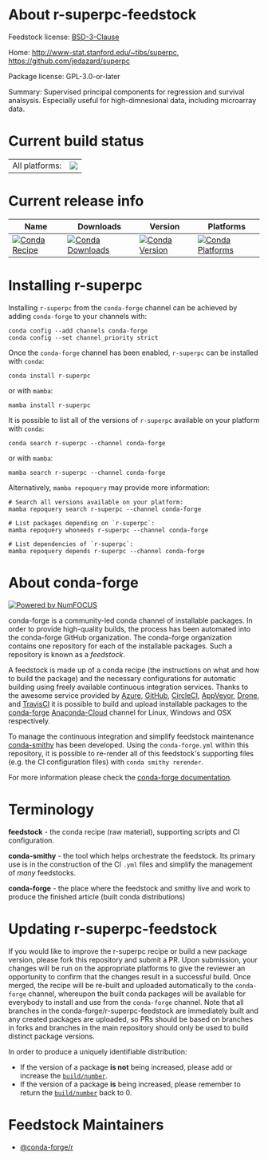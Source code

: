 About r-superpc-feedstock
=========================

Feedstock license: [BSD-3-Clause](https://github.com/conda-forge/r-superpc-feedstock/blob/main/LICENSE.txt)

Home: http://www-stat.stanford.edu/~tibs/superpc, https://github.com/jedazard/superpc

Package license: GPL-3.0-or-later

Summary: Supervised principal components for regression and survival analsysis. Especially useful for high-dimnesional data, including microarray data.

Current build status
====================


<table><tr><td>All platforms:</td>
    <td>
      <a href="https://dev.azure.com/conda-forge/feedstock-builds/_build/latest?definitionId=1689&branchName=main">
        <img src="https://dev.azure.com/conda-forge/feedstock-builds/_apis/build/status/r-superpc-feedstock?branchName=main">
      </a>
    </td>
  </tr>
</table>

Current release info
====================

| Name | Downloads | Version | Platforms |
| --- | --- | --- | --- |
| [![Conda Recipe](https://img.shields.io/badge/recipe-r--superpc-green.svg)](https://anaconda.org/conda-forge/r-superpc) | [![Conda Downloads](https://img.shields.io/conda/dn/conda-forge/r-superpc.svg)](https://anaconda.org/conda-forge/r-superpc) | [![Conda Version](https://img.shields.io/conda/vn/conda-forge/r-superpc.svg)](https://anaconda.org/conda-forge/r-superpc) | [![Conda Platforms](https://img.shields.io/conda/pn/conda-forge/r-superpc.svg)](https://anaconda.org/conda-forge/r-superpc) |

Installing r-superpc
====================

Installing `r-superpc` from the `conda-forge` channel can be achieved by adding `conda-forge` to your channels with:

```
conda config --add channels conda-forge
conda config --set channel_priority strict
```

Once the `conda-forge` channel has been enabled, `r-superpc` can be installed with `conda`:

```
conda install r-superpc
```

or with `mamba`:

```
mamba install r-superpc
```

It is possible to list all of the versions of `r-superpc` available on your platform with `conda`:

```
conda search r-superpc --channel conda-forge
```

or with `mamba`:

```
mamba search r-superpc --channel conda-forge
```

Alternatively, `mamba repoquery` may provide more information:

```
# Search all versions available on your platform:
mamba repoquery search r-superpc --channel conda-forge

# List packages depending on `r-superpc`:
mamba repoquery whoneeds r-superpc --channel conda-forge

# List dependencies of `r-superpc`:
mamba repoquery depends r-superpc --channel conda-forge
```


About conda-forge
=================

[![Powered by
NumFOCUS](https://img.shields.io/badge/powered%20by-NumFOCUS-orange.svg?style=flat&colorA=E1523D&colorB=007D8A)](https://numfocus.org)

conda-forge is a community-led conda channel of installable packages.
In order to provide high-quality builds, the process has been automated into the
conda-forge GitHub organization. The conda-forge organization contains one repository
for each of the installable packages. Such a repository is known as a *feedstock*.

A feedstock is made up of a conda recipe (the instructions on what and how to build
the package) and the necessary configurations for automatic building using freely
available continuous integration services. Thanks to the awesome service provided by
[Azure](https://azure.microsoft.com/en-us/services/devops/), [GitHub](https://github.com/),
[CircleCI](https://circleci.com/), [AppVeyor](https://www.appveyor.com/),
[Drone](https://cloud.drone.io/welcome), and [TravisCI](https://travis-ci.com/)
it is possible to build and upload installable packages to the
[conda-forge](https://anaconda.org/conda-forge) [Anaconda-Cloud](https://anaconda.org/)
channel for Linux, Windows and OSX respectively.

To manage the continuous integration and simplify feedstock maintenance
[conda-smithy](https://github.com/conda-forge/conda-smithy) has been developed.
Using the ``conda-forge.yml`` within this repository, it is possible to re-render all of
this feedstock's supporting files (e.g. the CI configuration files) with ``conda smithy rerender``.

For more information please check the [conda-forge documentation](https://conda-forge.org/docs/).

Terminology
===========

**feedstock** - the conda recipe (raw material), supporting scripts and CI configuration.

**conda-smithy** - the tool which helps orchestrate the feedstock.
                   Its primary use is in the construction of the CI ``.yml`` files
                   and simplify the management of *many* feedstocks.

**conda-forge** - the place where the feedstock and smithy live and work to
                  produce the finished article (built conda distributions)


Updating r-superpc-feedstock
============================

If you would like to improve the r-superpc recipe or build a new
package version, please fork this repository and submit a PR. Upon submission,
your changes will be run on the appropriate platforms to give the reviewer an
opportunity to confirm that the changes result in a successful build. Once
merged, the recipe will be re-built and uploaded automatically to the
`conda-forge` channel, whereupon the built conda packages will be available for
everybody to install and use from the `conda-forge` channel.
Note that all branches in the conda-forge/r-superpc-feedstock are
immediately built and any created packages are uploaded, so PRs should be based
on branches in forks and branches in the main repository should only be used to
build distinct package versions.

In order to produce a uniquely identifiable distribution:
 * If the version of a package **is not** being increased, please add or increase
   the [``build/number``](https://docs.conda.io/projects/conda-build/en/latest/resources/define-metadata.html#build-number-and-string).
 * If the version of a package **is** being increased, please remember to return
   the [``build/number``](https://docs.conda.io/projects/conda-build/en/latest/resources/define-metadata.html#build-number-and-string)
   back to 0.

Feedstock Maintainers
=====================

* [@conda-forge/r](https://github.com/conda-forge/r/)

